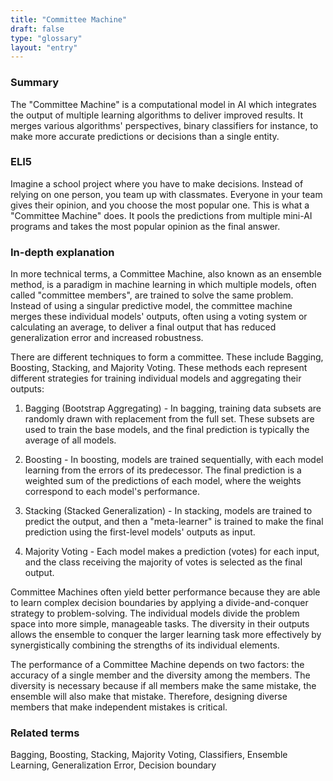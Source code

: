 ```yaml
---
title: "Committee Machine"
draft: false
type: "glossary"
layout: "entry"
---
```


### Summary
The "Committee Machine" is a computational model in AI which integrates the output of multiple learning algorithms to deliver improved results. It merges various algorithms' perspectives, binary classifiers for instance, to make more accurate predictions or decisions than a single entity.

### ELI5
Imagine a school project where you have to make decisions. Instead of relying on one person, you team up with classmates. Everyone in your team gives their opinion, and you choose the most popular one. This is what a "Committee Machine" does. It pools the predictions from multiple mini-AI programs and takes the most popular opinion as the final answer.

### In-depth explanation
In more technical terms, a Committee Machine, also known as an ensemble method, is a paradigm in machine learning in which multiple models, often called "committee members", are trained to solve the same problem. Instead of using a singular predictive model, the committee machine merges these individual models' outputs, often using a voting system or calculating an average, to deliver a final output that has reduced generalization error and increased robustness.

There are different techniques to form a committee. These include Bagging, Boosting, Stacking, and Majority Voting. These methods each represent different strategies for training individual models and aggregating their outputs:

1. Bagging (Bootstrap Aggregating) - In bagging, training data subsets are randomly drawn with replacement from the full set. These subsets are used to train the base models, and the final prediction is typically the average of all models.

2. Boosting - In boosting, models are trained sequentially, with each model learning from the errors of its predecessor. The final prediction is a weighted sum of the predictions of each model, where the weights correspond to each model's performance.

3. Stacking (Stacked Generalization) - In stacking, models are trained to predict the output, and then a "meta-learner" is trained to make the final prediction using the first-level models' outputs as input.

4. Majority Voting - Each model makes a prediction (votes) for each input, and the class receiving the majority of votes is selected as the final output.

Committee Machines often yield better performance because they are able to learn complex decision boundaries by applying a divide-and-conquer strategy to problem-solving. The individual models divide the problem space into more simple, manageable tasks. The diversity in their outputs allows the ensemble to conquer the larger learning task more effectively by synergistically combining the strengths of its individual elements.

The performance of a Committee Machine depends on two factors: the accuracy of a single member and the diversity among the members. The diversity is necessary because if all members make the same mistake, the ensemble will also make that mistake. Therefore, designing diverse members that make independent mistakes is critical.

### Related terms
Bagging, Boosting, Stacking, Majority Voting, Classifiers, Ensemble Learning, Generalization Error, Decision boundary

